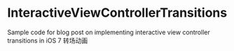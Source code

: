 # InteractiveViewControllerTransitions
Sample code for blog post on implementing interactive view controller transitions in iOS 7
转场动画
